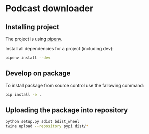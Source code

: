 # Podcast downloader

## Installing project

The project is using [pipenv](https://github.com/pypa/pipenv).

Install all dependencies for a project (including dev):

```bash
pipenv install --dev
```

## Develop on package

To install package from source control use the fallowing command:

```bash
pip install -e .
```

## Uploading the package into repository

```bash
python setup.py sdist bdist_wheel
twine upload --repository pypi dist/*
```
